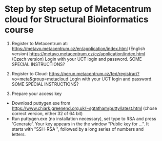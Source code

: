 # Step by step setup of Metacentrum cloud for Structural Bioinformatics course

1. Register to Metacentrum at:
https://metavo.metacentrum.cz/en/application/index.html (English version)
https://metavo.metacentrum.cz/cz/application/index.html (Czech version)
Login with your UCT login and password. SOME SPECIAL INSTRUCTIONS?

2. Register to Cloud:
https://perun.metacentrum.cz/fed/registrar/?vo=meta&group=metacloud
Login with your UCT login and password. SOME SPECIAL INSTRUCTIONS?

3. Prepare your access key
- Download puttygen.exe from https://www.chiark.greenend.org.uk/~sgtatham/putty/latest.html (chose correct version, either 32 of 64 bit)
- Run puttygen.exe (no installation necessary), set type to RSA and press 'Generate'. Your key appears in the the window "Public key for ...". It starts with "SSH-RSA ", followed by a long series of numbers and letters.


